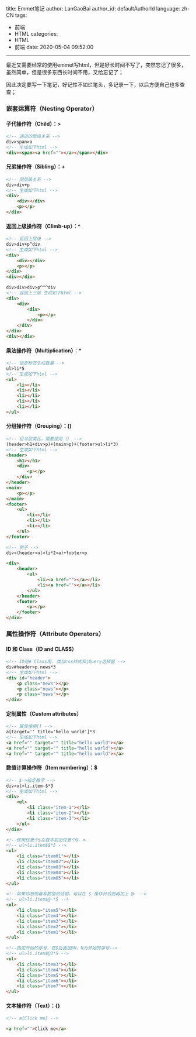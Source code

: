 title: Emmet笔记
author: LanGaoBai
author_id: defaultAuthorId
language: zh-CN
tags:

  - 前端
  - HTML
categories:
  - HTML
  - 前端
date: 2020-05-04 09:52:00

---



最近又需要经常的使用emmet写html，但是好长时间不写了，突然忘记了很多，虽然简单，但是很多东西长时间不用，又给忘记了；

因此决定要写一下笔记，好记性不如烂笔头，多记录一下，以后方便自己也多查查；



### 嵌套运算符（Nesting Operator）

#### 子代操作符（Child）：>

```html
<!-- 递进的层级关系 -->
div>span>a
<!-- 生成如下html -->
<div><span><a href=""></a></span></div>
```

#### 兄弟操作符（Sibling）：+

```html
<!-- 同层级关系 -->
div>div+p
<!-- 生成如下html -->
<div>
    <div></div>
    <p></p>
</div>
```

#### 返回上级操作符（Climb-up）：^
```html
<!-- 返回上层级 -->
div>div+p^div
<!-- 生成如下html -->
<div>
    <div></div>
    <p></p>
</div>
<div></div>

div>div>div>p^^^div
<!-- 返回上三层 生成如下html -->
<div>
    <div>
        <div>
            <p></p>
        </div>
    </div>
</div>
<div></div>
```

#### 乘法操作符（Multiplication）：*
```html
<!-- 指定标签生成数量 -->
ul>li*5
<!-- 生成如下html -->
<ul>
    <li></li>
    <li></li>
    <li></li>
    <li></li>
    <li></li>
</ul>
```

#### 分组操作符（Grouping）：()
```html
<!-- 组与层类比，需要使用（） -->
(header>h1+div>p)+(main>p)+(footer>ul>li*3)
<!-- 生成如下html -->
<header>
    <h1></h1>
    <div>
        <p></p>
    </div>
</header>
<main>
    <p></p>
</main>
<footer>
    <ul>
        <li></li>
        <li></li>
        <li></li>
    </ul>
</footer>

<!-- 例子 -->
div>(header>ul>li*2>a)+footer>p

<div>
    <header>
        <ul>
            <li><a href=""></a></li>
            <li><a href=""></a></li>
        </ul>
    </header>
    <footer>
        <p></p>
    </footer>
</div>
```

### 属性操作符（Attribute Operators）

#### ID 和 Class（ID and CLASS）


```html
<!-- ID用# Class用. 类似css样式和jQuery选择器 -->
div#header>p.news*3
<!-- 生成如下html -->
<div id="header">
    <p class="news"></p>
    <p class="news"></p>
    <p class="news"></p>
</div>
```

#### 定制属性（Custom attributes）


```html
<!-- 属性使用[] -->
a[target='' title='hello world']*3
<!-- 生成如下html -->
<a href="" target="" title="hello world"></a>
<a href="" target="" title="hello world"></a>
<a href="" target="" title="hello world"></a>
```

#### 数值计算操作符（Item numbering）：$

```html
<!-- $->指定数字 -->
div>ul>li.item-$*3
<!-- 生成如下html -->
<div>
    <ul>
        <li class="item-1"></li>
        <li class="item-2"></li>
        <li class="item-3"></li>
    </ul>
</div>

<!--使用任意个$在数字前加任意个0-->
<!-- ul>li.item$$*5 -->
<ul>
    <li class="item01"></li>
    <li class="item02"></li>
    <li class="item03"></li>
    <li class="item04"></li>
    <li class="item05"></li>
</ul>

<!--如果你想倒着写数值的话呢，可以在 $ 操作符后面再加上 @- -->
<!-- ul>li.item$@-*5 -->
<ul>
    <li class="item5"></li>
    <li class="item4"></li>
    <li class="item3"></li>
    <li class="item2"></li>
    <li class="item1"></li>
</ul>

<!--指定开始的序号，在$后面加@N，N为开始的序号-->
<!-- ul>li.item$@3*5 -->
<ul>
    <li class="item3"></li>
    <li class="item4"></li>
    <li class="item5"></li>
    <li class="item6"></li>
    <li class="item7"></li>
</ul>
```

#### 文本操作符（Text）：{}

```html
<!-- a{Click me} -->

<a href="">Click me</a>

```
